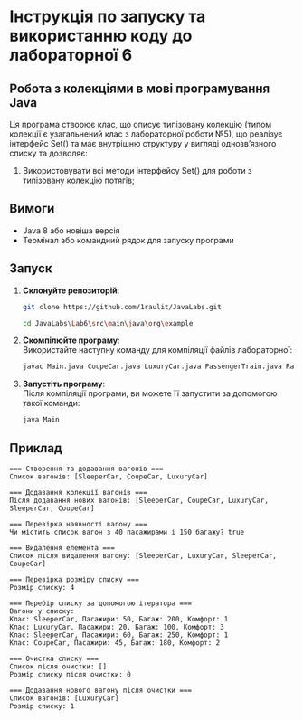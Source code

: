 # Інструкція по запуску та використанню коду до лабораторної 6

## Робота з колекціями в мові програмування Java

Ця програма створює клас, що описує типізовану колекцію (типом колекції є узагальнений клас з лабораторної роботи №5), що реалізує інтерфейс Set() та має внутрішню структуру у вигляді однозв’язного списку та дозволяє:
1. Використовувати всі методи інтерфейсу Set() для роботи з типізовану колекцію потягів;

## Вимоги

- Java 8 або новіша версія
- Термінал або командний рядок для запуску програми

## Запуск

1. **Склонуйте репозиторій**:  
   ```bash
   git clone https://github.com/1raulit/JavaLabs.git
   ```
   ```bash
   cd JavaLabs\Lab6\src\main\java\org\example
   ```

2. **Скомпілюйте програму**:  
   Використайте наступну команду для компіляції файлів лабораторної:
   ```bash
   javac Main.java CoupeCar.java LuxuryCar.java PassengerTrain.java RailwayCar.java SleeperCar.java CustomLinkedSet.java
   ```

3. **Запустіть програму**:  
   Після компіляції програми, ви можете її запустити за допомогою такої команди:
   ```bash
   java Main
   ```

## Приклад

```
=== Створення та додавання вагонів ===
Список вагонів: [SleeperCar, CoupeCar, LuxuryCar]

=== Додавання колекції вагонів ===
Після додавання нових вагонів: [SleeperCar, CoupeCar, LuxuryCar, SleeperCar, CoupeCar]

=== Перевірка наявності вагону ===
Чи містить список вагон з 40 пасажирами і 150 багажу? true

=== Видалення елемента ===
Список після видалення вагону: [SleeperCar, LuxuryCar, SleeperCar, CoupeCar]

=== Перевірка розміру списку ===
Розмір списку: 4

=== Перебір списку за допомогою ітератора ===
Вагони у списку:
Клас: SleeperCar, Пасажири: 50, Багаж: 200, Комфорт: 1
Клас: LuxuryCar, Пасажири: 20, Багаж: 100, Комфорт: 3
Клас: SleeperCar, Пасажири: 60, Багаж: 250, Комфорт: 1
Клас: CoupeCar, Пасажири: 45, Багаж: 180, Комфорт: 2

=== Очистка списку ===
Список після очистки: []
Розмір списку після очистки: 0

=== Додавання нового вагону після очистки ===
Список вагонів: [LuxuryCar]
Розмір списку: 1
```